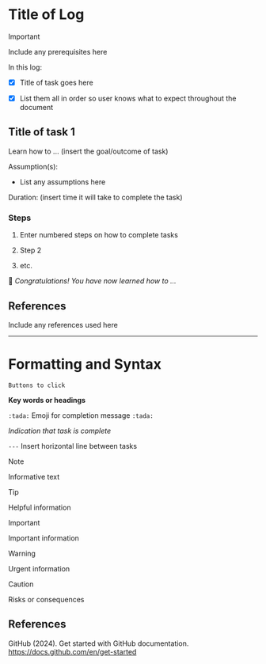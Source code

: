 # Title of Log

> [!IMPORTANT]
> Include any prerequisites here

In this log:

- [x] Title of task goes here
- [x] List them all in order so user knows what to expect throughout the document


## Title of task 1

Learn how to ... (insert the goal/outcome of task)

Assumption(s):
- List any assumptions here

Duration: (insert time it will take to complete the task)

### Steps

1. Enter numbered steps on how to complete tasks

2. Step 2

3. etc.

:tada: *Congratulations! You have now learned how to ...*


## References

Include any references used here

---

# Formatting and Syntax

```Buttons to click```

**Key words or headings**

```:tada:``` Emoji for completion message ```:tada:```

*Indication that task is complete*

```---``` Insert horizontal line between tasks

> [!NOTE]
> Informative text

> [!TIP]
> Helpful information

> [!IMPORTANT]
> Important information

> [!WARNING]
> Urgent information

> [!CAUTION]
> Risks or consequences

## References

GitHub (2024). Get started with GitHub documentation. https://docs.github.com/en/get-started